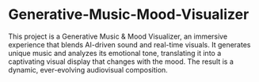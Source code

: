 # Generative-Music-Mood-Visualizer
This project is a Generative Music &amp; Mood Visualizer, an immersive experience that blends AI-driven sound and real-time visuals. It generates unique music and analyzes its emotional tone, translating it into a captivating visual display that changes with the mood. The result is a dynamic, ever-evolving audiovisual composition.
